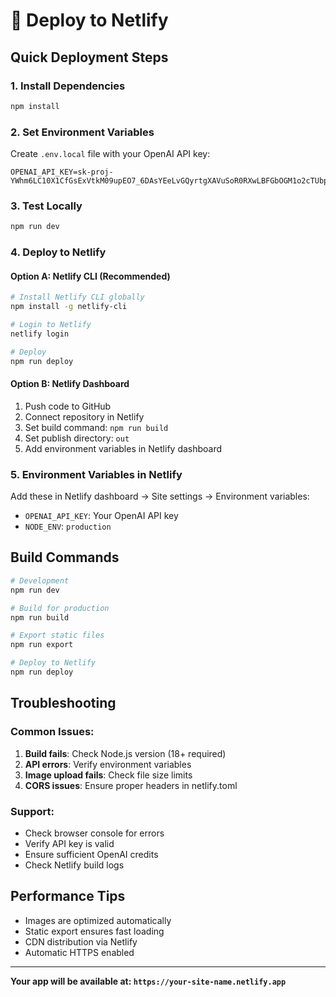 # 🚀 Deploy to Netlify

## Quick Deployment Steps

### 1. Install Dependencies
```bash
npm install
```

### 2. Set Environment Variables
Create `.env.local` file with your OpenAI API key:
```env
OPENAI_API_KEY=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
```

### 3. Test Locally
```bash
npm run dev
```

### 4. Deploy to Netlify

#### Option A: Netlify CLI (Recommended)
```bash
# Install Netlify CLI globally
npm install -g netlify-cli

# Login to Netlify
netlify login

# Deploy
npm run deploy
```

#### Option B: Netlify Dashboard
1. Push code to GitHub
2. Connect repository in Netlify
3. Set build command: `npm run build`
4. Set publish directory: `out`
5. Add environment variables in Netlify dashboard

### 5. Environment Variables in Netlify
Add these in Netlify dashboard → Site settings → Environment variables:
- `OPENAI_API_KEY`: Your OpenAI API key
- `NODE_ENV`: `production`

## Build Commands

```bash
# Development
npm run dev

# Build for production
npm run build

# Export static files
npm run export

# Deploy to Netlify
npm run deploy
```

## Troubleshooting

### Common Issues:
1. **Build fails**: Check Node.js version (18+ required)
2. **API errors**: Verify environment variables
3. **Image upload fails**: Check file size limits
4. **CORS issues**: Ensure proper headers in netlify.toml

### Support:
- Check browser console for errors
- Verify API key is valid
- Ensure sufficient OpenAI credits
- Check Netlify build logs

## Performance Tips

- Images are optimized automatically
- Static export ensures fast loading
- CDN distribution via Netlify
- Automatic HTTPS enabled

---

**Your app will be available at: `https://your-site-name.netlify.app`**
